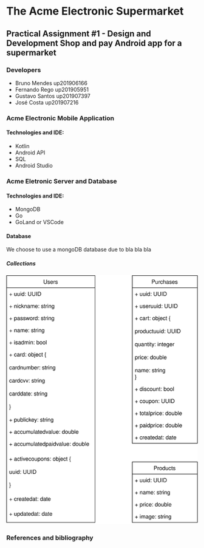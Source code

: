 # The Acme Electronic Supermarket  

## Practical Assignment #1 - Design and Development Shop and pay Android app for a supermarket

### Developers

- Bruno Mendes up201906166
- Fernando Rego up201905951
- Gustavo Santos up201907397
- José Costa up201907216

### Acme Electronic Mobile Application

#### Technologies and IDE:
- Kotlin
- Android API
- SQL
- Android Studio

### Acme Eletronic Server and Database

#### Technologies and IDE:
- MongoDB
- Go
- GoLand or VSCode

#### Database

We choose to use a mongoDB database due to bla bla bla

##### Collections

![mongodb collections](docs/mongodb.svg)

### References and bibliography